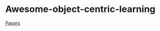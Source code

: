 # Awesome-object-centric-learning
[Papers](https://drive.google.com/drive/folders/1qKZNfCxwNu1SLFdqT7kgXI_sKbL16HBa?usp=sharing)
